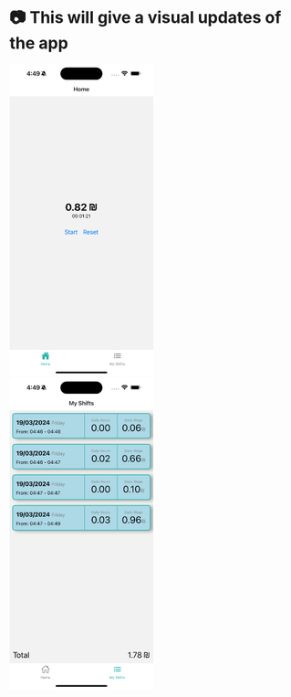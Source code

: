 # 📷 This will give a visual updates of the app

<img alt='home screen' src='assets/readme-images/home.png' width=50%>
<img alt='shifts screen' src='assets/readme-images/shifts.png' width=50%>
